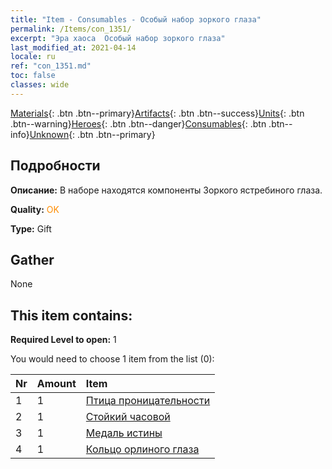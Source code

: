 ```yaml
---
title: "Item - Consumables - Особый набор зоркого глаза"
permalink: /Items/con_1351/
excerpt: "Эра хаоса  Особый набор зоркого глаза"
last_modified_at: 2021-04-14
locale: ru
ref: "con_1351.md"
toc: false
classes: wide
---
```

 [Materials](/ru/Items/){: .btn .btn--primary}[Artifacts](/ru/Items/Artifacts/){: .btn .btn--success}[Units](/ru/Items/Units/){: .btn .btn--warning}[Heroes](/ru/Items/Heroes/){: .btn .btn--danger}[Consumables](/ru/Items/Consumables/){: .btn .btn--info}[Unknown](/ru/Items/Unknown/){: .btn .btn--primary}

## Подробности
 **Описание:** В наборе находятся компоненты Зоркого ястребиного глаза.

 **Quality:** <span style="color: #FF8C00">OK</span>

 **Type:** Gift

## Gather

  None

## This item contains:

 **Required Level to open:** 1

 You would need to choose 1 item from the list (0):

  | Nr | Amount |     Item    |
  |:---|:-------|:------------|
  | 1 | 1 | [Птица проницательности](/ru/Items/art_132/) | 
  | 2 | 1 | [Стойкий часовой](/ru/Items/art_133/) | 
  | 3 | 1 | [Медаль истины](/ru/Items/art_134/) | 
  | 4 | 1 | [Кольцо орлиного глаза](/ru/Items/art_135/) | 
